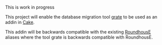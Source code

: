 This is work in progress

This project will enable the database migration tool [grate](https://erikbra.github.io/grate/) to be used as an addin in [Cake](https://cakebuild.net). 

This addin will be backwards compatible with the existing [RoundhousE](https://cakebuild.net/dsl/roundhouse/) aliases where the tool grate is backwards compatible with RoundhousE.